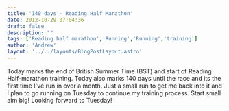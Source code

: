 ```yaml
---
title: '140 days - Reading Half Marathon'
date: 2012-10-29 07:04:36
draft: false
description: ""
tags: ['Reading half marathon','Running','Running','training']
author: 'Andrew'
layout: '../../layouts/BlogPostLayout.astro'
---
```


Today marks the end of British Summer Time (BST) and start of Reading Half-marathon training. Today also marks 140 days until the race and its the first time I've run in over a month. Just a small run to get me back into it and I plan to go running on Tuesday to continue my training process. Start small aim big! Looking forward to Tuesday!
